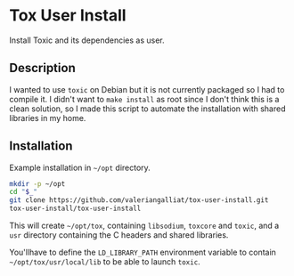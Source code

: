 Tox User Install
================

Install Toxic and its dependencies as user.

Description
-----------

I wanted to use `toxic` on Debian but it is not currently packaged so I had
to compile it. I didn't want to `make install` as root since I don't think
this is a clean solution, so I made this script to automate the installation
with shared libraries in my home.

Installation
------------

Example installation in `~/opt` directory.

```sh
mkdir -p ~/opt
cd "$_"
git clone https://github.com/valeriangalliat/tox-user-install.git
tox-user-install/tox-user-install
```

This will create `~/opt/tox`, containing `libsodium`, `toxcore` and `toxic`,
and a `usr` directory containing the C headers and shared libraries.

You'llhave to define the `LD_LIBRARY_PATH` environment variable to contain
`~/opt/tox/usr/local/lib` to be able to launch `toxic`.
